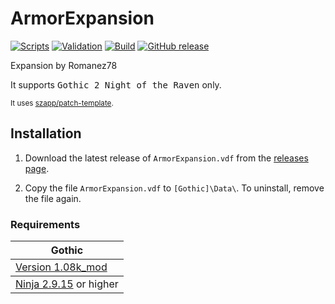 # ArmorExpansion

[![Scripts](https://github.com/Romanez78/ArmorExpansion/actions/workflows/scripts.yml/badge.svg)](https://github.com/Romanez78/ArmorExpansion/actions/workflows/scripts.yml)
[![Validation](https://github.com/Romanez78/ArmorExpansion/actions/workflows/validation.yml/badge.svg)](https://github.com/Romanez78/ArmorExpansion/actions/workflows/validation.yml)
[![Build](https://github.com/Romanez78/ArmorExpansion/actions/workflows/build.yml/badge.svg)](https://github.com/Romanez78/ArmorExpansion/actions/workflows/build.yml)
[![GitHub release](https://img.shields.io/github/v/release/Romanez78/ArmorExpansion.svg)](https://github.com/Romanez78/ArmorExpansion/releases/latest)  
<!-- [![World of Gothic](https://raw.githubusercontent.com/szapp/patch-template/main/.github/actions/initialization/badges/wog.svg)](https://www.worldofgothic.de/dl/download_XXXX.htm) -->
<!-- [![Spine](https://raw.githubusercontent.com/szapp/patch-template/main/.github/actions/initialization/badges/spine.svg)](https://clockwork-origins.com/spine) -->
<!-- [![Steam workshop](https://img.shields.io/badge/steam-workshop-2a3f5a?logo=steam&labelColor=1b2838)](https://steamcommunity.com/sharedfiles/filedetails/?id=XXXXXXXXXX) -->

Expansion by Romanez78

It supports <kbd>Gothic 2 Night of the Raven</kbd> only.

<sup>It uses [szapp/patch-template](https://github.com/szapp/patch-template).</sup>

## Installation

1. Download the latest release of `ArmorExpansion.vdf` from the [releases page](https://github.com/Romanez78/ArmorExpansion/releases/latest).

2. Copy the file `ArmorExpansion.vdf` to `[Gothic]\Data\`. To uninstall, remove the file again.

<!--
The patch is also available on
- [World of Gothic](https://www.worldofgothic.de/dl/download_XXXX.htm) | [Forum thread](https://forum.worldofplayers.de/forum/threads/XXXXXXX)
- [Spine Mod-Manager](https://clockwork-origins.com/spine/)
- [Steam Workshop Gothic 1](https://steamcommunity.com/sharedfiles/filedetails/?id=XXXXXXXXXX)
-->

### Requirements

<table><thead><tr><th>Gothic</th></tr></thead>
<tbody><tr><td><a href="https://www.worldofgothic.de/dl/download_34.htm">Version 1.08k_mod</a></td></tr></tbody>
<tbody><tr><td colspan="1" align="center"><a href="https://github.com/szapp/Ninja">Ninja 2.9.15</a> or higher</td></tr></tbody></table>

<!--

If you are interested in writing your own patch, please do not copy this patch!
Instead refer to the PATCH TEMPLATE to build a foundation that is customized to your needs!
The patch template can found at https://github.com/szapp/patch-template.

-->
